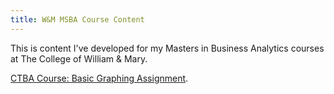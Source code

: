 ```yaml
---
title: W&M MSBA Course Content
---
```


This is content I've developed for my Masters in Business Analytics courses at The College of William & Mary. 

[CTBA Course: Basic Graphing Assignment](/M2GraphingHW/index.md).

